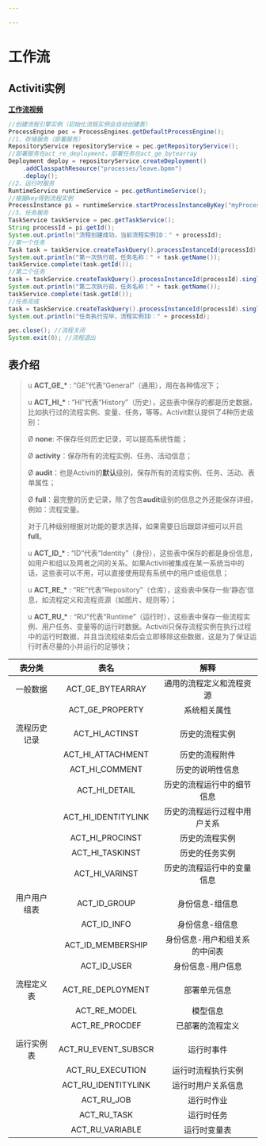 ```yaml
---

---
```


# **工作流**

## Activiti实例

[**<u>工作流视频</u>**](https://edu.51cto.com/center/course/lesson/index?id=212656)

```java
//创建流程引擎实例（初始化流程实例会自动创建表）
ProcessEngine pec = ProcessEngines.getDefaultProcessEngine();
//1、存储服务（部署服务）
RepositoryService repositoryService = pec.getRepositoryService();
//部署服务在act_re_deployment，部署任务在act_ge_bytearray
Deployment deploy = repositoryService.createDeployment()
    .addClasspathResource("processes/leave.bpmn")
    .deploy();
//2、运行时服务
RuntimeService runtimeService = pec.getRuntimeService();
//根据key得到流程实例
ProcessInstance pi = runtimeService.startProcessInstanceByKey("myProcess_1");
//3、任务服务
TaskService taskService = pec.getTaskService();
String processId = pi.getId();
System.out.println("流程创建成功，当前流程实例ID：" + processId);
//第一个任务
Task task = taskService.createTaskQuery().processInstanceId(processId).singleResult();
System.out.println("第一次执行前，任务名称：" + task.getName());
taskService.complete(task.getId());
//第二个任务
task = taskService.createTaskQuery().processInstanceId(processId).singleResult();
System.out.println("第二次执行前，任务名称：" + task.getName());
taskService.complete(task.getId());
//任务完成
task = taskService.createTaskQuery().processInstanceId(processId).singleResult();
System.out.println("任务执行完毕，流程实例ID：" + processId);

pec.close(); //流程关闭
System.exit(0); //流程退出
```

## 表介绍

> u **ACT_GE_\*** : “GE”代表“General”（通用），用在各种情况下；
>
> u **ACT_HI_\*** : “HI”代表“History”（历史），这些表中保存的都是历史数据，比如执行过的流程实例、变量、任务，等等。Activit默认提供了4种历史级别：
>
> Ø **none**: 不保存任何历史记录，可以提高系统性能；
>
> Ø **activity**：保存所有的流程实例、任务、活动信息；
>
> Ø **audit**：也是Activiti的**默认**级别，保存所有的流程实例、任务、活动、表单属性；
>
> Ø **full**：最完整的历史记录，除了包含**audit**级别的信息之外还能保存详细，例如：流程变量。
>
> 对于几种级别根据对功能的要求选择，如果需要日后跟踪详细可以开启**full**。
>
> u **ACT_ID_\*** : “ID”代表“Identity”（身份），这些表中保存的都是身份信息，如用户和组以及两者之间的关系。如果Activiti被集成在某一系统当中的话，这些表可以不用，可以直接使用现有系统中的用户或组信息；
>
> u **ACT_RE_\*** : “RE”代表“Repository”（仓库），这些表中保存一些‘静态’信息，如流程定义和流程资源（如图片、规则等）；
>
> u **ACT_RU_\*** : “RU”代表“Runtime”（运行时），这些表中保存一些流程实例、用户任务、变量等的运行时数据。Activiti只保存流程实例在执行过程中的运行时数据，并且当流程结束后会立即移除这些数据，这是为了保证运行时表尽量的小并运行的足够快；



|    表分类    |        表名         |             解释              |
| :----------: | :-----------------: | :---------------------------: |
|   一般数据   |  ACT_GE_BYTEARRAY   |   通用的流程定义和流程资源    |
|              |   ACT_GE_PROPERTY   |         系统相关属性          |
|              |                     |                               |
| 流程历史记录 |   ACT_HI_ACTINST    |        历史的流程实例         |
|              |  ACT_HI_ATTACHMENT  |        历史的流程附件         |
|              |   ACT_HI_COMMENT    |       历史的说明性信息        |
|              |    ACT_HI_DETAIL    |  历史的流程运行中的细节信息   |
|              | ACT_HI_IDENTITYLINK | 历史的流程运行过程中用户关系  |
|              |   ACT_HI_PROCINST   |        历史的流程实例         |
|              |   ACT_HI_TASKINST   |        历史的任务实例         |
|              |   ACT_HI_VARINST    |  历史的流程运行中的变量信息   |
|              |                     |                               |
| 用户用户组表 |    ACT_ID_GROUP     |        身份信息-组信息        |
|              |     ACT_ID_INFO     |        身份信息-组信息        |
|              |  ACT_ID_MEMBERSHIP  | 身份信息-用户和组关系的中间表 |
|              |     ACT_ID_USER     |       身份信息-用户信息       |
|              |                     |                               |
|  流程定义表  |  ACT_RE_DEPLOYMENT  |         部署单元信息          |
|              |    ACT_RE_MODEL     |           模型信息            |
|              |   ACT_RE_PROCDEF    |       已部署的流程定义        |
|              |                     |                               |
|  运行实例表  | ACT_RU_EVENT_SUBSCR |          运行时事件           |
|              |  ACT_RU_EXECUTION   |      运行时流程执行实例       |
|              | ACT_RU_IDENTITYLINK |      运行时用户关系信息       |
|              |     ACT_RU_JOB      |          运行时作业           |
|              |     ACT_RU_TASK     |          运行时任务           |
|              |   ACT_RU_VARIABLE   |         运行时变量表          |